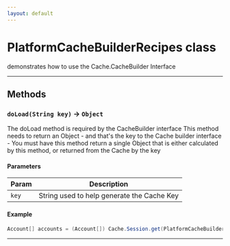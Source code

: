 ```yaml
---
layout: default
---
```

# PlatformCacheBuilderRecipes class

demonstrates how to use the Cache.CacheBuilder Interface

---
## Methods
### `doLoad(String key)` → `Object`

The doLoad method is required by the CacheBuilder interface This method needs to return an Object - and that's the key to the Cache builder interface - You must have this method return a single Object that is either calculated by this method, or returned from the Cache by the key

#### Parameters
|Param|Description|
|-----|-----------|
|`key` |    String used to help generate the Cache Key |

#### Example
```java
Account[] accounts = (Account[]) Cache.Session.get(PlatformCacheBuilderRecipes.class, 'myAccounts')
```

---
